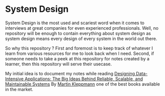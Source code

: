 # System Design

System Design is the most used and scariest word when it comes to interviews at great companies for even experienced professionals. Well, no repository will be enough to contain everything about system design as system design means every design of every system in the world out there.&#x20;

So why this repository ? First and foremost is to keep track of whatever I learn from various resources for me to look back when I need. Second, if someone needs to take a peek at this repository for notes created by a learner, then this repository will serve their usecase.

My initial idea is to document my notes while reading [Designing Data-Intensive Applications: The Big Ideas Behind Reliable, Scalable, and Maintainable Systems](https://www.amazon.in/Designing-Data-Intensive-Applications-Reliable-Maintainable/dp/9352135245/ref=sr\_1\_1?crid=1NQ1CWGONM704\&dchild=1\&keywords=designing+data-intensive+applications\&qid=1630344802\&sprefix=Designing+dat%2Caps%2C-1\&sr=8-1) By [Martin Kleppmann](https://www.amazon.in/Martin-Kleppmann/e/B00Q43XKD6/ref=dp\_byline\_cont\_book\_1) one of the best books available in the market.

